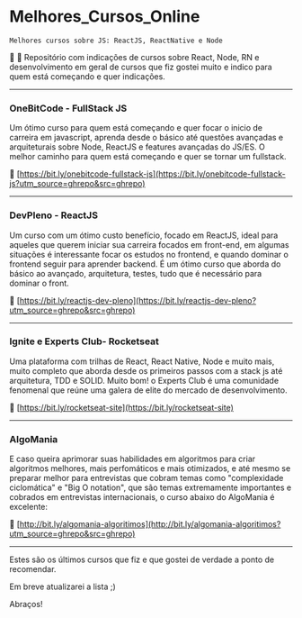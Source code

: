# Melhores_Cursos_Online

`Melhores cursos sobre JS: ReactJS, ReactNative e Node`

:blue_book: :rocket: Repositório com indicações de cursos sobre React, Node, RN e desenvolvimento em geral de cursos que fiz gostei muito e indico para quem está começando e quer indicações.

---
### OneBitCode - FullStack JS	
Um ótimo curso para quem está começando e quer focar o inicio de carreira em javascript, aprenda desde o básico até questões avançadas e arquiteturais sobre Node, ReactJS e features avançadas do JS/ES. O melhor caminho para quem está começando e quer se tornar um fullstack. 

:rocket: [https://bit.ly/onebitcode-fullstack-js](https://bit.ly/onebitcode-fullstack-js?utm_source=ghrepo&src=ghrepo)	

---
### DevPleno - ReactJS
Um curso com um ótimo custo benefício, focado em ReactJS, ideal para aqueles que querem iniciar sua carreira focados em front-end, em algumas situações é interessante focar os estudos no frontend, e quando dominar o frontend seguir para aprender backend. É um ótimo curso que aborda do básico ao avançado, arquitetura, testes, tudo que é necessário para dominar o front.

:rocket: [https://bit.ly/reactjs-dev-pleno](https://bit.ly/reactjs-dev-pleno?utm_source=ghrepo&src=ghrepo)

---
### Ignite e Experts Club- Rocketseat
Uma plataforma com trilhas de React, React Native, Node e muito mais, muito completo que aborda desde os primeiros passos com a stack js até arquitetura, TDD e SOLID. Muito bom! o Experts Club é uma comunidade fenomenal que reúne uma galera de elite do mercado de desenvolvimento.

:rocket: [https://bit.ly/rocketseat-site](https://bit.ly/rocketseat-site)

---
### AlgoMania

E caso queira aprimorar suas habilidades em algoritmos para criar algoritmos melhores, mais perfomáticos e mais otimizados, e até mesmo se preparar melhor para entrevistas que cobram temas como "complexidade ciclomática" e "Big O notation", que são temas extremamente importantes e cobrados em entrevistas internacionais, o curso abaixo do AlgoMania é excelente:

:rocket: [http://bit.ly/algomania-algoritimos](http://bit.ly/algomania-algoritimos?utm_source=ghrepo&src=ghrepo)

---
Estes são os últimos cursos que fiz e que gostei de verdade a ponto de recomendar.

Em breve atualizarei a lista ;)

Abraços!

